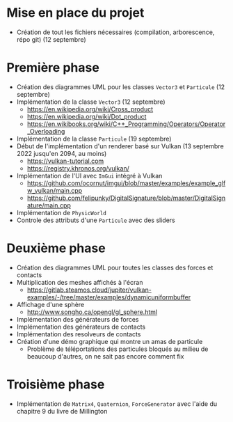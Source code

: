 # Mise en place du projet
* Création de tout les fichiers nécessaires (compilation, arborescence, répo git) (12 septembre)

# Première phase
* Création des diagrammes UML pour les classes `Vector3` et `Particule` (12 septembre)
* Implémentation de la classe `Vector3` (12 septembre)
  * https://en.wikipedia.org/wiki/Cross_product
  * https://en.wikipedia.org/wiki/Dot_product
  * https://en.wikibooks.org/wiki/C++_Programming/Operators/Operator_Overloading
* Implémentation de la classe `Particule` (19 septembre)
* Début de l'implémentation d'un renderer basé sur Vulkan (13 septembre 2022 jusqu'en 2094, au moins)
  * https://vulkan-tutorial.com
  * https://registry.khronos.org/vulkan/
* Implémentation de l'UI avec `ImGui` intégré à Vulkan
    * https://github.com/ocornut/imgui/blob/master/examples/example_glfw_vulkan/main.cpp
    * https://github.com/felipunky/DigitalSignature/blob/master/DigitalSignature/main.cpp
* Implémentation de `PhysicWorld`
* Controle des attributs d'une `Particule` avec des sliders

# Deuxième phase
* Création des diagrammes UML pour toutes les classes des forces et contacts
* Multiplication des meshes affichés à l'écran
    * https://gitlab.steamos.cloud/jupiter/vulkan-examples/-/tree/master/examples/dynamicuniformbuffer
* Affichage d'une sphère
    * http://www.songho.ca/opengl/gl_sphere.html
* Implémentation des générateurs de forces
* Implémentation des générateurs de contacts
* Implémentation des resolveurs de contacts
* Création d'une démo graphique qui montre un amas de particule 
    * Problème de téléportations des particules bloqués au milieu de beaucoup d'autres, on ne sait pas encore comment fix

# Troisième phase
* Implémentation de `Matrix4`, `Quaternion`, `ForceGenerator` avec l'aide du chapitre 9 du livre de Millington
